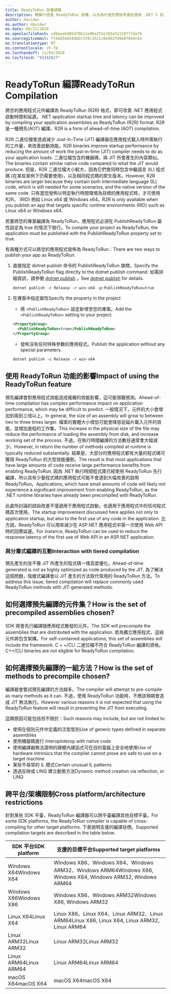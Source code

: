 ```yaml
---
title: ReadyToRun 部署總覽
description: 瞭解什麼是 ReadyToRun 部署，以及為什麼您應該考慮在使用 .NET 5 和 .NET Core 3.0 和更新版本發行應用程式時使用它。
author: davidwr
ms.author: davidwr
ms.date: 09/21/2020
ms.openlocfilehash: cd8eaebd05d79b11e90e255e702a52220fffda76
ms.sourcegitcommit: ffd4d5e824db6c5f0c3521c0e802fd9e8f0edcbe
ms.translationtype: MT
ms.contentlocale: zh-TW
ms.lasthandoff: 11/04/2020
ms.locfileid: "93342627"
---
```

# <a name="readytorun-compilation"></a><span data-ttu-id="54ddc-103">ReadyToRun 編譯</span><span class="sxs-lookup"><span data-stu-id="54ddc-103">ReadyToRun Compilation</span></span>

<span data-ttu-id="54ddc-104">將您的應用程式元件編譯為 ReadyToRun (R2R) 格式，即可改善 .NET 應用程式啟動時間和延遲。</span><span class="sxs-lookup"><span data-stu-id="54ddc-104">.NET application startup time and latency can be improved by compiling your application assemblies as ReadyToRun (R2R) format.</span></span> <span data-ttu-id="54ddc-105">R2R 是一種預先(AOT) 編譯。</span><span class="sxs-lookup"><span data-stu-id="54ddc-105">R2R is a form of ahead-of-time (AOT) compilation.</span></span>

<span data-ttu-id="54ddc-106">R2R 二進位檔會透過減少 Just-In-Time (JIT) 編譯器在應用程式載入時所需執行的工作量，來改善啟動效能。</span><span class="sxs-lookup"><span data-stu-id="54ddc-106">R2R binaries improve startup performance by reducing the amount of work the just-in-time (JIT) compiler needs to do as your application loads.</span></span> <span data-ttu-id="54ddc-107">二進位檔包含的機器碼，與 JIT 所會產生的內容類似。</span><span class="sxs-lookup"><span data-stu-id="54ddc-107">The binaries contain similar native code compared to what the JIT would produce.</span></span> <span data-ttu-id="54ddc-108">但是，R2R 二進位檔大小較大，因為它們會同時包含中繼語言 (IL) 程式碼 (在某些案例下仍需要使用)，以及相同程式碼的原生版本。</span><span class="sxs-lookup"><span data-stu-id="54ddc-108">However, R2R binaries are larger because they contain both intermediate language (IL) code, which is still needed for some scenarios, and the native version of the same code.</span></span> <span data-ttu-id="54ddc-109">只有當您發佈以特定執行時間環境為目標的應用程式時，才可使用 R2R， (RID) 例如 Linux x64 或 Windows x64。</span><span class="sxs-lookup"><span data-stu-id="54ddc-109">R2R is only available when you publish an app that targets specific runtime environments (RID) such as Linux x64 or Windows x64.</span></span>

<span data-ttu-id="54ddc-110">若要將您的專案編譯為 ReadyToRun，應用程式必須在 PublishReadyToRun 屬性設定為 true 的情況下發行。</span><span class="sxs-lookup"><span data-stu-id="54ddc-110">To compile your project as ReadyToRun, the application must be published with the PublishReadyToRun property set to true.</span></span>

<span data-ttu-id="54ddc-111">有兩種方式可以將您的應用程式發佈為 ReadyToRun：</span><span class="sxs-lookup"><span data-stu-id="54ddc-111">There are two ways to publish your app as ReadyToRun:</span></span>

01. <span data-ttu-id="54ddc-112">直接指定 dotnet publish 命令的 PublishReadyToRun 旗標。</span><span class="sxs-lookup"><span data-stu-id="54ddc-112">Specify the PublishReadyToRun flag directly to the dotnet publish command.</span></span> <span data-ttu-id="54ddc-113">如需詳細資訊，請參閱 [dotnet publish](../tools/dotnet-publish.md) 。</span><span class="sxs-lookup"><span data-stu-id="54ddc-113">See [dotnet publish](../tools/dotnet-publish.md) for details.</span></span>

    ```dotnetcli
    dotnet publish -c Release -r win-x64 -p:PublishReadyToRun=true
    ```

02. <span data-ttu-id="54ddc-114">在專案中指定屬性</span><span class="sxs-lookup"><span data-stu-id="54ddc-114">Specify the property in the project</span></span>

    - <span data-ttu-id="54ddc-115">將 `<PublishReadyToRun>` 設定新增至您的專案。</span><span class="sxs-lookup"><span data-stu-id="54ddc-115">Add the `<PublishReadyToRun>` setting to your project.</span></span>

    ```xml
    <PropertyGroup>
      <PublishReadyToRun>true</PublishReadyToRun>
    </PropertyGroup>
    ```

    - <span data-ttu-id="54ddc-116">發佈沒有任何特殊參數的應用程式。</span><span class="sxs-lookup"><span data-stu-id="54ddc-116">Publish the application without any special parameters.</span></span>

    ```dotnetcli
    dotnet publish -c Release -r win-x64
    ```

## <a name="impact-of-using-the-readytorun-feature"></a><span data-ttu-id="54ddc-117">使用 ReadyToRun 功能的影響</span><span class="sxs-lookup"><span data-stu-id="54ddc-117">Impact of using the ReadyToRun feature</span></span>

<span data-ttu-id="54ddc-118">預先編譯會對應用程式效能造成複雜的效能影響，這可能很難預測。</span><span class="sxs-lookup"><span data-stu-id="54ddc-118">Ahead-of-time compilation has complex performance impact on application performance, which may be difficult to predict.</span></span> <span data-ttu-id="54ddc-119">一般情況下，元件的大小會增加到兩到三倍以上。</span><span class="sxs-lookup"><span data-stu-id="54ddc-119">In general, the size of an assembly will grow to between two to three times larger.</span></span> <span data-ttu-id="54ddc-120">檔案的實體大小增加可能會降低從磁片載入元件的效能，並增加進程的工作集。</span><span class="sxs-lookup"><span data-stu-id="54ddc-120">This increase in the physical size of the file may reduce the performance of loading the assembly from disk, and increase working set of the process.</span></span> <span data-ttu-id="54ddc-121">不過，在執行時間編譯的方法數目通常會大幅減少。</span><span class="sxs-lookup"><span data-stu-id="54ddc-121">However, in return the number of methods compiled at runtime is typically reduced substantially.</span></span> <span data-ttu-id="54ddc-122">結果是，大部分的應用程式都有大量的程式碼可獲得 ReadyToRun 的大型效能優勢。</span><span class="sxs-lookup"><span data-stu-id="54ddc-122">The result is that most applications that have large amounts of code receive large performance benefits from enabling ReadyToRun.</span></span> <span data-ttu-id="54ddc-123">因為 .NET 執行時間程式庫已經使用 ReadyToRun 先行編譯，所以具有少量程式碼的應用程式可能不會遇到大幅改善的啟用 ReadyToRun。</span><span class="sxs-lookup"><span data-stu-id="54ddc-123">Applications, which have small amounts of code will likely not experience a significant improvement from enabling ReadyToRun, as the .NET runtime libraries have already been precompiled with ReadyToRun.</span></span>

<span data-ttu-id="54ddc-124">此處所討論的啟始改進不僅適用于應用程式啟動，也適用于應用程式中的任何程式碼首次使用。</span><span class="sxs-lookup"><span data-stu-id="54ddc-124">The startup improvement discussed here applies not only to application startup, but also to the first use of any code in the application.</span></span> <span data-ttu-id="54ddc-125">比方說，ReadyToRun 可以用來減少在 ASP.NET 應用程式中第一次使用 Web API 時的回應延遲。</span><span class="sxs-lookup"><span data-stu-id="54ddc-125">For instance, ReadyToRun can be used to reduce the response latency of the first use  of Web API in an ASP.NET application.</span></span>

### <a name="interaction-with-tiered-compilation"></a><span data-ttu-id="54ddc-126">與分層式編譯的互動</span><span class="sxs-lookup"><span data-stu-id="54ddc-126">Interaction with tiered compilation</span></span>

<span data-ttu-id="54ddc-127">預先產生的並不像 JIT 所產生的程式碼一樣高度優化。</span><span class="sxs-lookup"><span data-stu-id="54ddc-127">Ahead-of-time generated is not as highly optimized as code produced by the JIT.</span></span> <span data-ttu-id="54ddc-128">為了解決這個問題，階層式編譯會以 JIT 產生的方法取代常用的 ReadyToRun 方法。</span><span class="sxs-lookup"><span data-stu-id="54ddc-128">To address this issue, tiered compilation will replace commonly used ReadyToRun methods with JIT-generated methods.</span></span>

## <a name="how-is-the-set-of-precompiled-assemblies-chosen"></a><span data-ttu-id="54ddc-129">如何選擇預先編譯的元件集？</span><span class="sxs-lookup"><span data-stu-id="54ddc-129">How is the set of precompiled assemblies chosen?</span></span>

<span data-ttu-id="54ddc-130">SDK 將會先行編譯隨應用程式散發的元件。</span><span class="sxs-lookup"><span data-stu-id="54ddc-130">The SDK will precompile the assemblies that are distributed with the application.</span></span> <span data-ttu-id="54ddc-131">若為獨立應用程式，這組元件將包含架構。</span><span class="sxs-lookup"><span data-stu-id="54ddc-131">For self-contained applications, this set of assemblies will include the framework.</span></span> <span data-ttu-id="54ddc-132">C + +/CLI 二進位檔不符合 ReadyToRun 編譯的資格。</span><span class="sxs-lookup"><span data-stu-id="54ddc-132">C++/CLI binaries are not eligible for ReadyToRun compilation.</span></span>

## <a name="how-is-the-set-of-methods-to-precompile-chosen"></a><span data-ttu-id="54ddc-133">如何選擇預先編譯的一組方法？</span><span class="sxs-lookup"><span data-stu-id="54ddc-133">How is the set of methods to precompile chosen?</span></span>

<span data-ttu-id="54ddc-134">編譯器會嘗試預先編譯的方法越多。</span><span class="sxs-lookup"><span data-stu-id="54ddc-134">The compiler will attempt to pre-compile as many methods as it can.</span></span> <span data-ttu-id="54ddc-135">不過，使用 ReadyToRun 功能時，不應該預期會造成 JIT 無法執行。</span><span class="sxs-lookup"><span data-stu-id="54ddc-135">However various reasons it is not expected that using the ReadyToRun feature will result in preventing the JIT from executing.</span></span>

<span data-ttu-id="54ddc-136">這類原因可能包括但不限於：</span><span class="sxs-lookup"><span data-stu-id="54ddc-136">Such reasons may include, but are not limited to:</span></span>

- <span data-ttu-id="54ddc-137">使用在個別元件中定義的泛型型別</span><span class="sxs-lookup"><span data-stu-id="54ddc-137">Use of generic types defined in separate assemblies</span></span>
- <span data-ttu-id="54ddc-138">使用機器碼進行 Interop</span><span class="sxs-lookup"><span data-stu-id="54ddc-138">Interop with native code</span></span>
- <span data-ttu-id="54ddc-139">使用編譯器無法證明的硬體內建函式可在目的電腦上安全地使用</span><span class="sxs-lookup"><span data-stu-id="54ddc-139">Use of hardware intrinsics that the compiler cannot prove are safe to use on a target machine</span></span>
- <span data-ttu-id="54ddc-140">某些不尋常的 IL 模式</span><span class="sxs-lookup"><span data-stu-id="54ddc-140">Certain unusual IL patterns</span></span>
- <span data-ttu-id="54ddc-141">透過反映或 LINQ 建立動態方法</span><span class="sxs-lookup"><span data-stu-id="54ddc-141">Dynamic method creation via reflection, or LINQ</span></span>

## <a name="cross-platformarchitecture-restrictions"></a><span data-ttu-id="54ddc-142">跨平台/架構限制</span><span class="sxs-lookup"><span data-stu-id="54ddc-142">Cross platform/architecture restrictions</span></span>

<span data-ttu-id="54ddc-143">針對某些 SDK 平臺，ReadyToRun 編譯器可以跨平臺編譯其他目標平臺。</span><span class="sxs-lookup"><span data-stu-id="54ddc-143">For some SDK platforms, the ReadyToRun compiler is capable of cross-compiling for other target platforms.</span></span> <span data-ttu-id="54ddc-144">下表說明支援的編譯目標。</span><span class="sxs-lookup"><span data-stu-id="54ddc-144">Supported compilation targets are described in the table below.</span></span>

| <span data-ttu-id="54ddc-145">SDK 平台</span><span class="sxs-lookup"><span data-stu-id="54ddc-145">SDK platform</span></span> | <span data-ttu-id="54ddc-146">支援的目標平台</span><span class="sxs-lookup"><span data-stu-id="54ddc-146">Supported target platforms</span></span> |
| ------------ | --------------------------- |
| <span data-ttu-id="54ddc-147">Windows X64</span><span class="sxs-lookup"><span data-stu-id="54ddc-147">Windows X64</span></span>  | <span data-ttu-id="54ddc-148">Windows X86、Windows X64、Windows ARM32、Windows ARM64</span><span class="sxs-lookup"><span data-stu-id="54ddc-148">Windows X86, Windows X64, Windows ARM32, Windows ARM64</span></span> |
| <span data-ttu-id="54ddc-149">Windows X86</span><span class="sxs-lookup"><span data-stu-id="54ddc-149">Windows X86</span></span>  | <span data-ttu-id="54ddc-150">Windows X86、Windows ARM32</span><span class="sxs-lookup"><span data-stu-id="54ddc-150">Windows X86, Windows ARM32</span></span> |
| <span data-ttu-id="54ddc-151">Linux X64</span><span class="sxs-lookup"><span data-stu-id="54ddc-151">Linux X64</span></span>    | <span data-ttu-id="54ddc-152">Linux X86、Linux X64、Linux ARM32、Linux ARM64</span><span class="sxs-lookup"><span data-stu-id="54ddc-152">Linux X86, Linux X64, Linux ARM32, Linux ARM64</span></span> |
| <span data-ttu-id="54ddc-153">Linux ARM32</span><span class="sxs-lookup"><span data-stu-id="54ddc-153">Linux ARM32</span></span>  | <span data-ttu-id="54ddc-154">Linux ARM32</span><span class="sxs-lookup"><span data-stu-id="54ddc-154">Linux ARM32</span></span> |
| <span data-ttu-id="54ddc-155">Linux ARM64</span><span class="sxs-lookup"><span data-stu-id="54ddc-155">Linux ARM64</span></span>  | <span data-ttu-id="54ddc-156">Linux ARM64</span><span class="sxs-lookup"><span data-stu-id="54ddc-156">Linux ARM64</span></span> |
| <span data-ttu-id="54ddc-157">macOS X64</span><span class="sxs-lookup"><span data-stu-id="54ddc-157">macOS X64</span></span>    | <span data-ttu-id="54ddc-158">macOS X64</span><span class="sxs-lookup"><span data-stu-id="54ddc-158">macOS X64</span></span> |

